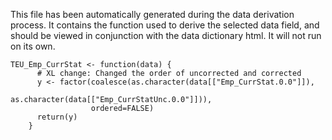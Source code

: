 This file has been automatically generated during the data derivation process.
It contains the function used to derive the selected data field, and should be viewed in conjunction with the data dictionary html.
It will not run on its own.


```
TEU_Emp_CurrStat <- function(data) {
      # XL change: Changed the order of uncorrected and corrected
      y <- factor(coalesce(as.character(data[["Emp_CurrStat.0.0"]]), 
                           as.character(data[["Emp_CurrStatUnc.0.0"]])),
                  ordered=FALSE)
      return(y)
    }
```



